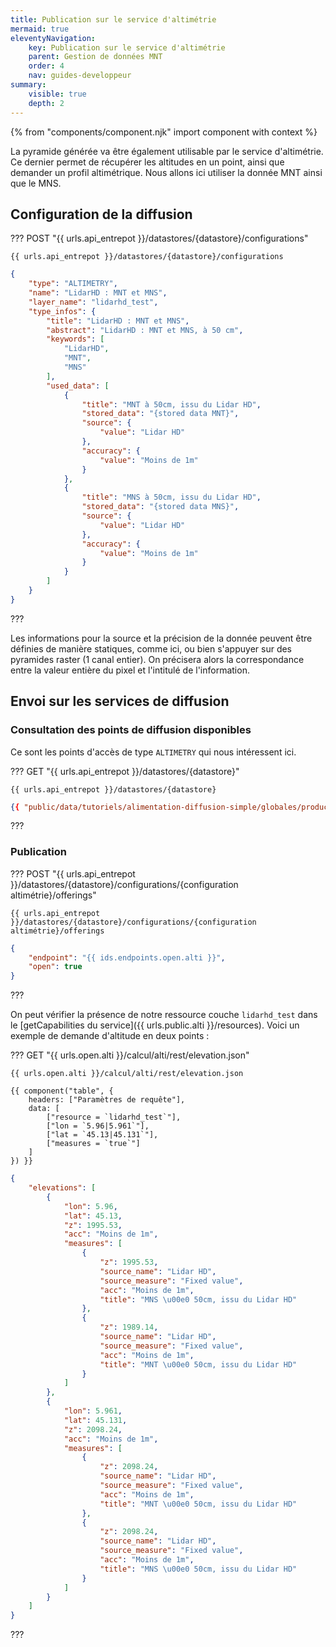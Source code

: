 ```yaml
---
title: Publication sur le service d'altimétrie
mermaid: true
eleventyNavigation:
    key: Publication sur le service d'altimétrie
    parent: Gestion de données MNT
    order: 4
    nav: guides-developpeur
summary:
    visible: true
    depth: 2
---
```


{% from "components/component.njk" import component with context %}

La pyramide générée va être également utilisable par le service d'altimétrie. Ce dernier permet de récupérer les altitudes en un point, ainsi que demander un profil altimétrique. Nous allons ici utiliser la donnée MNT ainsi que le MNS.

## Configuration de la diffusion

??? POST "{{ urls.api_entrepot }}/datastores/{datastore}/configurations"

``` title="Contenu" 
{{ urls.api_entrepot }}/datastores/{datastore}/configurations
```

```json
{
    "type": "ALTIMETRY",
    "name": "LidarHD : MNT et MNS",
    "layer_name": "lidarhd_test",
    "type_infos": {
        "title": "LidarHD : MNT et MNS",
        "abstract": "LidarHD : MNT et MNS, à 50 cm",
        "keywords": [
            "LidarHD",
            "MNT",
            "MNS"
        ],
        "used_data": [
            {
                "title": "MNT à 50cm, issu du Lidar HD",
                "stored_data": "{stored data MNT}",
                "source": {
                    "value": "Lidar HD"
                },
                "accuracy": {
                    "value": "Moins de 1m"
                }
            },
            {
                "title": "MNS à 50cm, issu du Lidar HD",
                "stored_data": "{stored data MNS}",
                "source": {
                    "value": "Lidar HD"
                },
                "accuracy": {
                    "value": "Moins de 1m"
                }
            }
        ]
    }
}
```
???
<br>

Les informations pour la source et la précision de la donnée peuvent être définies de manière statiques, comme ici, ou bien s'appuyer sur des pyramides raster (1 canal entier). On précisera alors la correspondance entre la valeur entière du pixel et l'intitulé de l'information.

## Envoi sur les services de diffusion

### Consultation des points de diffusion disponibles

Ce sont les points d'accès de type `ALTIMETRY` qui nous intéressent ici.

??? GET "{{ urls.api_entrepot }}/datastores/{datastore}"

``` title="Contenu" 
{{ urls.api_entrepot }}/datastores/{datastore}
```

```json
{{ "public/data/tutoriels/alimentation-diffusion-simple/globales/production/endpoints.json" | readJSON | safe }}
```
???
<br>

### Publication

??? POST "{{ urls.api_entrepot }}/datastores/{datastore}/configurations/{configuration altimétrie}/offerings"

``` title="Contenu" 
{{ urls.api_entrepot }}/datastores/{datastore}/configurations/{configuration altimétrie}/offerings
```

```json
{
    "endpoint": "{{ ids.endpoints.open.alti }}",
    "open": true
}
```
???
<br>

On peut vérifier la présence de notre ressource couche `lidarhd_test` dans le [getCapabilities du service]({{ urls.public.alti }}/resources). Voici un exemple de demande d'altitude en deux points :

??? GET "{{ urls.open.alti }}/calcul/alti/rest/elevation.json"

``` title="Contenu" 
{{ urls.open.alti }}/calcul/alti/rest/elevation.json
```

    {{ component("table", {
        headers: ["Paramètres de requête"],
        data: [
            ["resource = `lidarhd_test`"],
            ["lon = `5.96|5.961`"],
            ["lat = `45.13|45.131`"],
            ["measures = `true`"]
        ]
    }) }}

```json
{
    "elevations": [
        {
            "lon": 5.96,
            "lat": 45.13,
            "z": 1995.53,
            "acc": "Moins de 1m",
            "measures": [
                {
                    "z": 1995.53,
                    "source_name": "Lidar HD",
                    "source_measure": "Fixed value",
                    "acc": "Moins de 1m",
                    "title": "MNS \u00e0 50cm, issu du Lidar HD"
                },
                {
                    "z": 1989.14,
                    "source_name": "Lidar HD",
                    "source_measure": "Fixed value",
                    "acc": "Moins de 1m",
                    "title": "MNT \u00e0 50cm, issu du Lidar HD"
                }
            ]
        },
        {
            "lon": 5.961,
            "lat": 45.131,
            "z": 2098.24,
            "acc": "Moins de 1m",
            "measures": [
                {
                    "z": 2098.24,
                    "source_name": "Lidar HD",
                    "source_measure": "Fixed value",
                    "acc": "Moins de 1m",
                    "title": "MNT \u00e0 50cm, issu du Lidar HD"
                },
                {
                    "z": 2098.24,
                    "source_name": "Lidar HD",
                    "source_measure": "Fixed value",
                    "acc": "Moins de 1m",
                    "title": "MNS \u00e0 50cm, issu du Lidar HD"
                }
            ]
        }
    ]
}
```
???
<br>